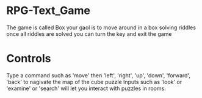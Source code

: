# RPG-Text_Game
The game is called Box
your gaol is to move around in a box solving riddles
once all riddles are solved you can turn the key and exit the game
# Controls 
Type a command such as 'move' then 'left', 'right', 'up', 'down', 'forward', 'back' to nagivate the map of the cube puzzle
Inputs such as 'look' or 'examine' or 'search' will let you interact with puzzles in rooms.
